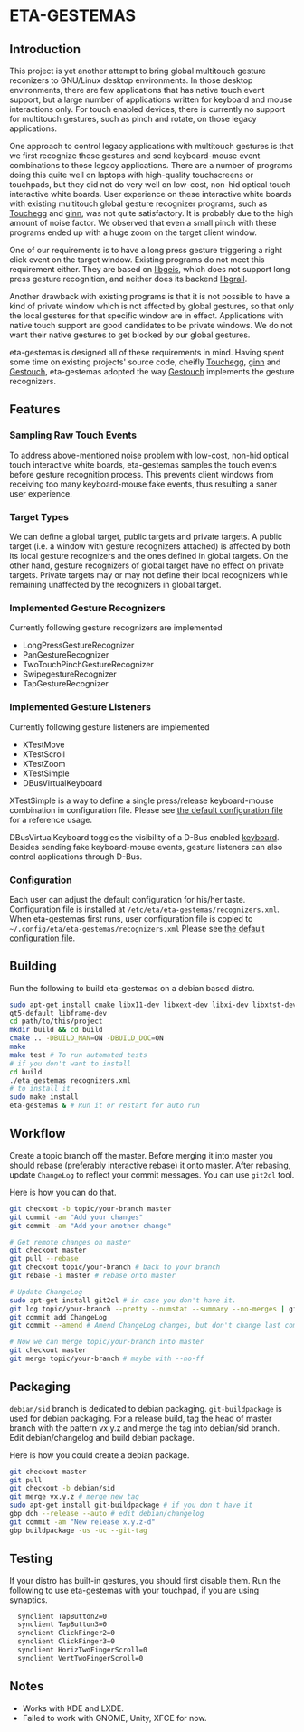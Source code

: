 # ETA-GESTEMAS

## Introduction

This project is yet another attempt to bring global multitouch gesture reconizers
to GNU/Linux desktop environments. In those desktop environments, there are few
applications that has native touch event support, but a large number of
applications written for keyboard and mouse interactions only. For touch enabled
devices, there is currently no support for multitouch gestures, such as pinch and
rotate, on those legacy applications.

One approach to control legacy applications with multitouch gestures is that we
first recognize those gestures and send keyboard-mouse event combinations to
those legacy applications. There are a number of programs doing this quite well
on laptops with high-quality touchscreens or touchpads, but they did not do very
well on low-cost, non-hid optical touch interactive white boards. User experience
on these interactive white boards with existing multitouch global gesture
recognizer programs, such as [Touchegg] and [ginn], was not quite satisfactory.
It is probably due to the high amount of noise factor. We observed that even a
small pinch with these programs ended up with a huge zoom on the target client
window.

One of our requirements is to have a long press gesture triggering a right click
event on the target window. Existing programs do not meet this requirement
either. They are based on [libgeis], which does not support long press gesture
recognition, and neither does its backend [libgrail].

Another drawback with existing programs is that it is not possible to have a kind
of private window which is not affected by global gestures, so that only the
local gestures for that specific window are in effect. Applications with native
touch support are good candidates to be private windows. We do not want their
native gestures to get blocked by our global gestures.

eta-gestemas is designed all of these requirements in mind. Having spent some
time on existing projects' source code, cheifly [Touchegg], [ginn] and
[Gestouch], eta-gestemas adopted the way [Gestouch] implements the gesture
recognizers.

## Features

### Sampling Raw Touch Events

To address above-mentioned noise problem with low-cost, non-hid optical touch
interactive white boards, eta-gestemas samples the touch events before gesture
recognition process. This prevents client windows from receiving too many
keyboard-mouse fake events, thus resulting a saner user experience.

### Target Types

We can define a global target, public targets and private targets. A public
target (i.e. a window with gesture recognizers attached) is affected by both its
local gesture recognizers and the ones defined in global targets. On the other
hand, gesture recognizers of global target have no effect on private targets.
Private targets may or may not define their local recognizers while remaining
unaffected by the recognizers in global target.

### Implemented Gesture Recognizers

Currently following gesture recognizers are implemented

- LongPressGestureRecognizer
- PanGestureRecognizer
- TwoTouchPinchGestureRecognizer
- SwipegestureRecognizer
- TapGestureRecognizer

### Implemented Gesture Listeners

Currently following gesture listeners are implemented

- XTestMove
- XTestScroll
- XTestZoom
- XTestSimple
- DBusVirtualKeyboard

XTestSimple is a way to define a single press/release keyboard-mouse combination
in configuration file. Please see [the default configuration file][config-file]
for a reference usage.

DBusVirtualKeyboard toggles the visibility of a D-Bus enabled [keyboard][etak].
Besides sending fake keyboard-mouse events, gesture listeners can also control
applications through D-Bus.

### Configuration

Each user can adjust the default configuration for his/her taste. Configuration
file is installed at `/etc/eta/eta-gestemas/recognizers.xml`. When eta-gestemas
first runs, user configuration file is copied to
`~/.config/eta/eta-gestemas/recognizers.xml` Please see
[the default configuration file][config-file].

## Building

Run the following to build eta-gestemas on a debian based distro.

```bash
sudo apt-get install cmake libx11-dev libxext-dev libxi-dev libxtst-dev \
qt5-default libframe-dev
cd path/to/this/project
mkdir build && cd build
cmake .. -DBUILD_MAN=ON -DBUILD_DOC=ON
make
make test # To run automated tests
# if you don't want to install
cd build
./eta_gestemas recognizers.xml
# to install it
sudo make install
eta-gestemas & # Run it or restart for auto run
```

## Workflow

Create a topic branch off the master. Before merging it into master you should
rebase (preferably interactive rebase) it onto master. After rebasing, update
`ChangeLog` to reflect your commit messages. You can use `git2cl` tool.

Here is how you can do that.

```bash
git checkout -b topic/your-branch master
git commit -am "Add your changes"
git commit -am "Add your another change"

# Get remote changes on master
git checkout master
git pull --rebase
git checkout topic/your-branch # back to your branch
git rebase -i master # rebase onto master

# Update ChangeLog
sudo apt-get install git2cl # in case you don't have it.
git log topic/your-branch --pretty --numstat --summary --no-merges | git2cl > ChangeLog
git commit add ChangeLog
git commit --amend # Amend ChangeLog changes, but don't change last commit message

# Now we can merge topic/your-branch into master
git checkout master
git merge topic/your-branch # maybe with --no-ff
```


## Packaging

`debian/sid` branch is dedicated to debian packaging. `git-buildpackage` is used
for debian packaging. For a release build, tag the head of master branch with the
pattern vx.y.z and merge the tag into debian/sid branch. Edit debian/changelog
and build debian package.

Here is how you could create a debian package.

```bash
git checkout master
git pull
git checkout -b debian/sid
git merge vx.y.z # merge new tag
sudo apt-get install git-buildpackage # if you don't have it
gbp dch --release --auto # edit debian/changelog
git commit -am "New release x.y.z-d"
gbp buildpackage -us -uc --git-tag
```

## Testing

If your distro has built-in gestures, you should first disable them. Run the
following to use eta-gestemas with your touchpad, if you are using synaptics.

```bash
  synclient TapButton2=0
  synclient TapButton3=0
  synclient ClickFinger2=0
  synclient ClickFinger3=0
  synclient HorizTwoFingerScroll=0
  synclient VertTwoFingerScroll=0
```

## Notes

- Works with KDE and LXDE.
- Failed to work with GNOME, Unity, XFCE for now.

[Touchegg]: https://github.com/JoseExposito/touchegg
[ginn]: https://wiki.ubuntu.com/Multitouch/Ginn
[Gestouch]: https://github.com/fljot/Gestouch
[config-file]: ./recognizers.xml
[etak]: https://github.com/Pardus-Kurumsal/etak
[libgeis]: https://launchpad.net/geis
[libgrail]: https://launchpad.net/grail
